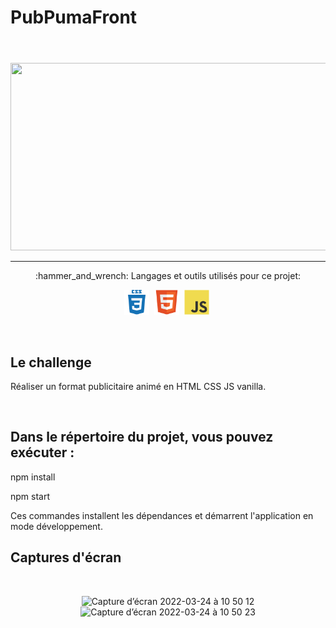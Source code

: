 # PubPumaFront

<header><link rel="stylesheet" href="https://cdn.jsdelivr.net/gh/devicons/devicon@v2.14.0/devicon.min.css"></header>

                                                                                                                            
                                                                                                                  
<div align="center">
  <img src="https://media.giphy.com/media/mUtfRO0EkV7fZyTs0G/giphy.gif" width="600" height="300"/>
</div>
                                                                         
<hr/>
<div align="center">
:hammer_and_wrench: Langages et outils utilisés pour ce projet:
<div>

  <img src="https://github.com/devicons/devicon/blob/master/icons/css3/css3-plain-wordmark.svg"  title="CSS3" alt="CSS" width="40" height="40"/>&nbsp;
  <img src="https://github.com/devicons/devicon/blob/master/icons/html5/html5-original.svg" title="HTML5" alt="HTML" width="40" height="40"/>&nbsp;
  <img src="https://github.com/devicons/devicon/blob/master/icons/javascript/javascript-original.svg" title="JavaScript" alt="JavaScript" width="40" height="40"/>&nbsp;

</div>
</div>


<br/>
<h2> Le challenge </h2>

<p>Réaliser un format publicitaire animé en HTML CSS JS vanilla.</p>
<br/>

<h2>Dans le répertoire du projet, vous pouvez exécuter :</h2>
<p>npm install</p>
 <p>npm start</p>
<p>Ces commandes installent les dépendances et démarrent l'application en mode développement.</p>

<h2>Captures d'écran</h2>

</br>
<div align="center">
  
![Capture d’écran 2022-03-24 à 10 50 12](https://user-images.githubusercontent.com/82833380/159890521-a5c20d49-20dd-450f-88cd-1542d72a17f0.png)
![Capture d’écran 2022-03-24 à 10 50 23](https://user-images.githubusercontent.com/82833380/159890530-9841d9c0-e3ea-4251-ba61-1f96a30e0305.png)
</div>
